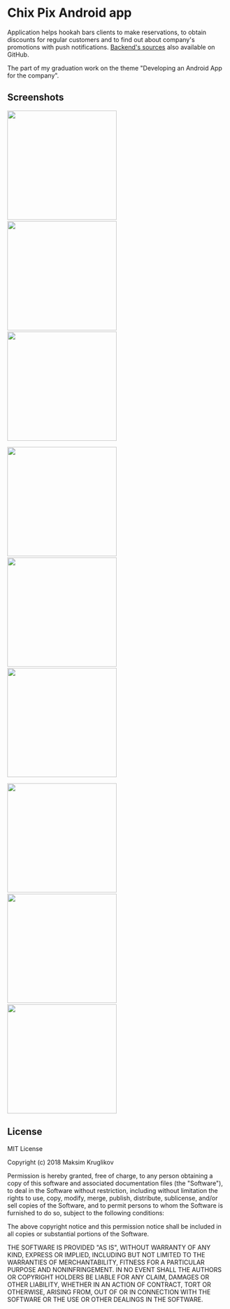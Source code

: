 # Chix Pix Android app
Application helps hookah bars clients to make reservations, to obtain discounts for regular customers and to find out about company's promotions with push notifications. [Backend's sources](https://github.com/Mkryglikov/chix_api) also available on GitHub.

The part of my graduation work on the theme "Developing an Android App for the company".

## Screenshots 
<img src="https://raw.githubusercontent.com/Mkryglikov/chix_android_app/master/Screenshots/new_order.jpg" width="250"/> &nbsp; &nbsp; &nbsp; &nbsp; &nbsp; <img src="https://raw.githubusercontent.com/Mkryglikov/chix_android_app/master/Screenshots/active_orders.jpg" width="250" /> &nbsp; &nbsp; &nbsp; &nbsp; &nbsp; <img src="https://raw.githubusercontent.com/Mkryglikov/chix_android_app/master/Screenshots/profile_up.jpg" width="250"/>


<img src="https://raw.githubusercontent.com/Mkryglikov/chix_android_app/master/Screenshots/login.jpg" width="250"/> &nbsp; &nbsp; &nbsp; &nbsp; &nbsp; <img src="https://raw.githubusercontent.com/Mkryglikov/chix_android_app/master/Screenshots/register.jpg" width="250" /> &nbsp; &nbsp; &nbsp; &nbsp; &nbsp; <img src="https://raw.githubusercontent.com/Mkryglikov/chix_android_app/master/Screenshots/profile_edit.jpg" width="250" />

<img src="https://raw.githubusercontent.com/Mkryglikov/chix_android_app/master/Screenshots/profile_down.jpg" width="250" />  &nbsp; &nbsp; &nbsp; &nbsp; &nbsp; <img src="https://raw.githubusercontent.com/Mkryglikov/chix_android_app/master/Screenshots/one_active_order.jpg" width="250"/> &nbsp; &nbsp; &nbsp; &nbsp; &nbsp; <img src="https://raw.githubusercontent.com/Mkryglikov/chix_android_app/master/Screenshots/one_order_completed.jpg" width="250" />

## License
MIT License

Copyright (c) 2018 Maksim Kruglikov

Permission is hereby granted, free of charge, to any person obtaining a copy
of this software and associated documentation files (the "Software"), to deal
in the Software without restriction, including without limitation the rights
to use, copy, modify, merge, publish, distribute, sublicense, and/or sell
copies of the Software, and to permit persons to whom the Software is
furnished to do so, subject to the following conditions:

The above copyright notice and this permission notice shall be included in all
copies or substantial portions of the Software.

THE SOFTWARE IS PROVIDED "AS IS", WITHOUT WARRANTY OF ANY KIND, EXPRESS OR
IMPLIED, INCLUDING BUT NOT LIMITED TO THE WARRANTIES OF MERCHANTABILITY,
FITNESS FOR A PARTICULAR PURPOSE AND NONINFRINGEMENT. IN NO EVENT SHALL THE
AUTHORS OR COPYRIGHT HOLDERS BE LIABLE FOR ANY CLAIM, DAMAGES OR OTHER
LIABILITY, WHETHER IN AN ACTION OF CONTRACT, TORT OR OTHERWISE, ARISING FROM,
OUT OF OR IN CONNECTION WITH THE SOFTWARE OR THE USE OR OTHER DEALINGS IN THE
SOFTWARE.
